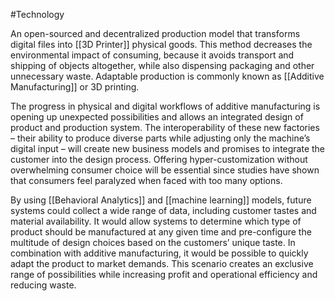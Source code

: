 #Technology 


An open-sourced and decentralized production model that transforms digital files into [[3D Printer]] physical goods. This method decreases the environmental impact of consuming, because it avoids transport and shipping of objects altogether, while also dispensing packaging and other unnecessary waste. Adaptable production is commonly known as [[Additive Manufacturing]] or 3D printing.

The progress in physical and digital workflows of additive manufacturing is opening up unexpected possibilities and allows an integrated design of product and production system. The interoperability of these new factories – their ability to produce diverse parts while adjusting only the machine’s digital input – will create new business models and promises to integrate the customer into the design process. Offering hyper-customization without overwhelming consumer choice will be essential since studies have shown that consumers feel paralyzed when faced with too many options.

By using [[Behavioral Analytics]] and [[machine learning]] models, future systems could collect a wide range of data, including customer tastes and material availability. It would allow systems to determine which type of product should be manufactured at any given time and pre-configure the multitude of design choices based on the customers’ unique taste. In combination with additive manufacturing, it would be possible to quickly adapt the product to market demands. This scenario creates an exclusive range of possibilities while increasing profit and operational efficiency and reducing waste.
